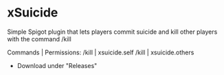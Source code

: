 # xSuicide
Simple Spigot plugin that lets players commit suicide and kill other players with the command /kill

Commands | Permissions:
/kill | xsuicide.self
/kill <player> | xsuicide.others

- Download under "Releases"
